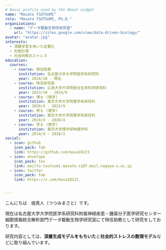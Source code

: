 ```yaml
---
# Basic profile used by the About widget
name: "Masato TSUTSUMI"
role: "Masato TSUTSUMI, Ph.D."
organizations:
  - name: "データ駆動生物学研究室"
    url: "https://sites.google.com/view/data-driven-biology/"
avatar: "avatar.jpg"
interests:
  - 深層学習を用いた定量化
  - 形態計測
  - 社会的敗北ストレス
education:
  courses:
    - course: 特任助教
      institution: 名古屋大学大学院医学系研究科 
      year: 2024/10 - 現在
    - course: 特任研究員
      institution: 広島大学大学院統合生命科学研究科 
      year: 2023/10 - 2024/9
    - course: 博士 (理学)
      institution: 東京大学大学院理学系研究科 
      year: 2020/4 - 2023/9
    - course: 修士 (理学)
      institution: 東京大学大学院理学系研究科 
      year: 2018/4 - 2020/4
    - course: 学士 (理学)
      institution: 東京大学理学部物理学科 
      year: 2014/4 - 2018/3
social:
  - icon: github
    icon_pack: fab
    link: https://github.com/masa10223
  - icon: envelope
    icon_pack: fas
    link: mailto:tsutsumi.masato.s1@f.mail.nagoya-u.ac.jp
  - icon: twitter
    icon_pack: fab
    link: https://x.com/masa10223_


---
```


こんにちは　堤真人（つつみまさと）です。

現在は名古屋大学大学院医学系研究科附属神経疾患・腫瘍分子医学研究センター 細胞情報統合解析部門データ駆動生物学研究室にて特任助教として研究をしております。

研究内容としては、**深層生成モデルをもちいた**と**社会的ストレスの数理モデル**などに取り組んでいます。
